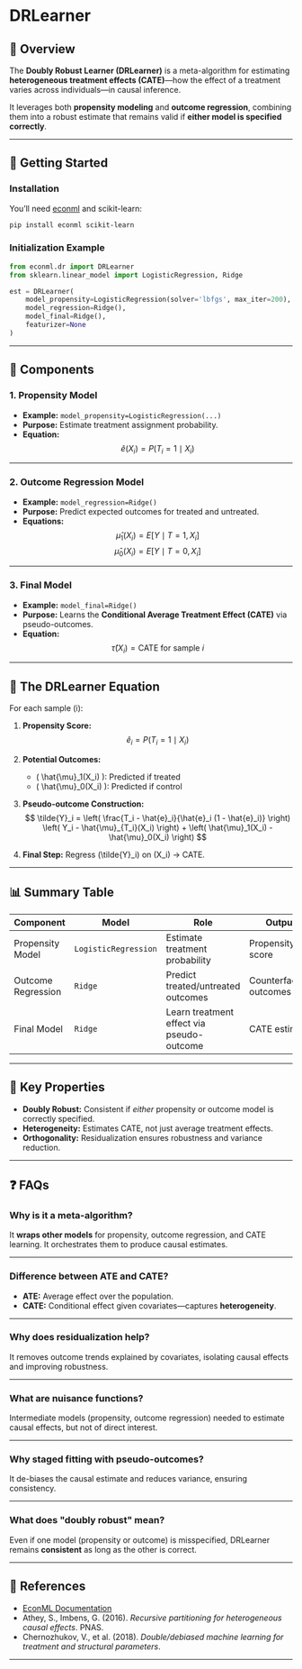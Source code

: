 # DRLearner

## 📖 Overview

The **Doubly Robust Learner (DRLearner)** is a meta-algorithm for estimating **heterogeneous treatment effects (CATE)**—how the effect of a treatment varies across individuals—in causal inference.  

It leverages both **propensity modeling** and **outcome regression**, combining them into a robust estimate that remains valid if **either model is specified correctly**.

---

## 🚀 Getting Started

### Installation

You’ll need [econml](https://github.com/microsoft/EconML) and scikit-learn:

```bash
pip install econml scikit-learn
```

### Initialization Example

```python
from econml.dr import DRLearner
from sklearn.linear_model import LogisticRegression, Ridge

est = DRLearner(
    model_propensity=LogisticRegression(solver='lbfgs', max_iter=200),
    model_regression=Ridge(),
    model_final=Ridge(),
    featurizer=None
)
```

---

## 🔎 Components

### 1. Propensity Model
- **Example:** `model_propensity=LogisticRegression(...)`
- **Purpose:** Estimate treatment assignment probability.
- **Equation:**
  $$
  \hat{e}(X_i) = P(T_i = 1 \mid X_i)
  $$

---

### 2. Outcome Regression Model
- **Example:** `model_regression=Ridge()`
- **Purpose:** Predict expected outcomes for treated and untreated.
- **Equations:**
  $$
  \hat{\mu}_1(X_i) = E[Y \mid T=1, X_i]
  $$
  $$
  \hat{\mu}_0(X_i) = E[Y \mid T=0, X_i]
  $$

---

### 3. Final Model
- **Example:** `model_final=Ridge()`
- **Purpose:** Learns the **Conditional Average Treatment Effect (CATE)** via pseudo-outcomes.
- **Equation:**
  $$
  \hat{\tau}(X_i) = \text{CATE for sample } i
  $$

---

## 🧮 The DRLearner Equation

For each sample \(i\):

1. **Propensity Score:**
   $$
   \hat{e}_i = P(T_i = 1 \mid X_i)
   $$

2. **Potential Outcomes:**
   - \( \hat{\mu}_1(X_i) \): Predicted if treated  
   - \( \hat{\mu}_0(X_i) \): Predicted if control

3. **Pseudo-outcome Construction:**
   $$
   \tilde{Y}_i = \left( \frac{T_i - \hat{e}_i}{\hat{e}_i (1 - \hat{e}_i)} \right) \left( Y_i - \hat{\mu}_{T_i}(X_i) \right) + \left( \hat{\mu}_1(X_i) - \hat{\mu}_0(X_i) \right)
   $$

4. **Final Step:** Regress \(\tilde{Y}_i\) on \(X_i\) → CATE.

---

## 📊 Summary Table

| Component          | Model                | Role                                      | Output                  |
| ------------------ | -------------------- | ----------------------------------------- | ----------------------- |
| Propensity Model   | `LogisticRegression` | Estimate treatment probability            | Propensity score        |
| Outcome Regression | `Ridge`              | Predict treated/untreated outcomes        | Counterfactual outcomes |
| Final Model        | `Ridge`              | Learn treatment effect via pseudo-outcome | CATE estimate           |

---

## 🌟 Key Properties

- **Doubly Robust:** Consistent if *either* propensity or outcome model is correctly specified.  
- **Heterogeneity:** Estimates CATE, not just average treatment effects.  
- **Orthogonality:** Residualization ensures robustness and variance reduction.  

---

## ❓ FAQs

### Why is it a meta-algorithm?
It **wraps other models** for propensity, outcome regression, and CATE learning. It orchestrates them to produce causal estimates.

---

### Difference between ATE and CATE?
- **ATE:** Average effect over the population.  
- **CATE:** Conditional effect given covariates—captures **heterogeneity**.

---

### Why does residualization help?
It removes outcome trends explained by covariates, isolating causal effects and improving robustness.

---

### What are nuisance functions?
Intermediate models (propensity, outcome regression) needed to estimate causal effects, but not of direct interest.

---

### Why staged fitting with pseudo-outcomes?
It de-biases the causal estimate and reduces variance, ensuring consistency.

---

### What does "doubly robust" mean?
Even if one model (propensity or outcome) is misspecified, DRLearner remains **consistent** as long as the other is correct.

---

## 📌 References
- [EconML Documentation](https://econml.azurewebsites.net/)  
- Athey, S., Imbens, G. (2016). *Recursive partitioning for heterogeneous causal effects*. PNAS.  
- Chernozhukov, V., et al. (2018). *Double/debiased machine learning for treatment and structural parameters*.  

---
